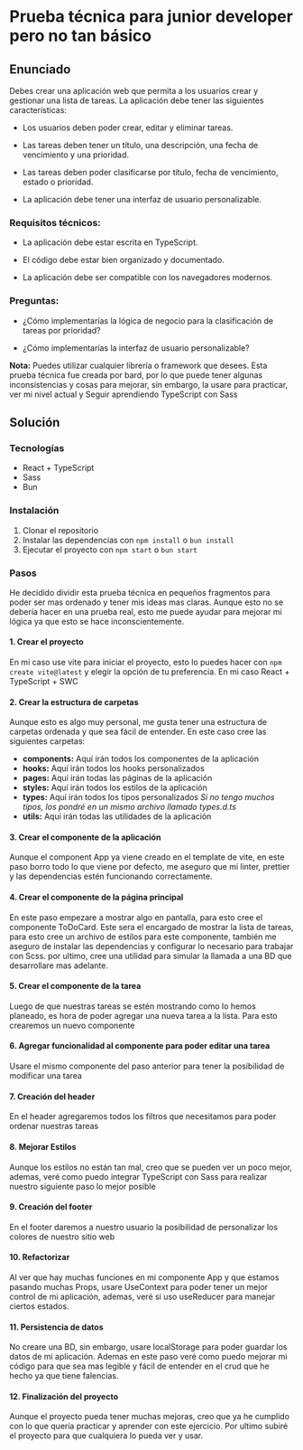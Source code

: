 # Prueba técnica para junior developer pero no tan básico

## Enunciado

Debes crear una aplicación web que permita a los usuarios crear y gestionar una lista de tareas. La aplicación debe tener las siguientes características:

- Los usuarios deben poder crear, editar y eliminar tareas.

- Las tareas deben tener un título, una descripción, una fecha de vencimiento y una prioridad.

- Las tareas deben poder clasificarse por título, fecha de vencimiento, estado o prioridad.

- La aplicación debe tener una interfaz de usuario personalizable.

### Requisitos técnicos:

- La aplicación debe estar escrita en TypeScript.

- El código debe estar bien organizado y documentado.

- La aplicación debe ser compatible con los navegadores modernos.

### Preguntas:

- ¿Cómo implementarías la lógica de negocio para la clasificación de tareas por prioridad?

- ¿Cómo implementarías la interfaz de usuario personalizable?

**Nota:** Puedes utilizar cualquier librería o framework que desees. Esta prueba técnica fue creada por bard, por lo que puede tener algunas inconsistencias y cosas para mejorar, sin embargo, la usare para practicar, ver mi nivel actual y Seguir aprendiendo TypeScript con Sass

## Solución

### Tecnologías

- React + TypeScript
- Sass
- Bun

### Instalación

1. Clonar el repositorio
2. Instalar las dependencias con `npm install` o `bun install`
3. Ejecutar el proyecto con `npm start` o `bun start`

### Pasos

He decidido dividir esta prueba técnica en pequeños fragmentos para poder ser mas ordenado y tener mis ideas mas claras. Aunque esto no se debería hacer en una prueba real, esto me puede ayudar para mejorar mi lógica ya que esto se hace inconscientemente.

#### 1. Crear el proyecto

En mi caso use vite para iniciar el proyecto, esto lo puedes hacer con `npm create vite@latest` y elegir la opción de tu preferencia. En mi caso React + TypeScript + SWC

#### 2. Crear la estructura de carpetas

Aunque esto es algo muy personal, me gusta tener una estructura de carpetas ordenada y que sea fácil de entender. En este caso cree las siguientes carpetas:

- **components:** Aquí irán todos los componentes de la aplicación
- **hooks:** Aquí irán todos los hooks personalizados
- **pages:** Aquí irán todas las páginas de la aplicación
- **styles:** Aquí irán todos los estilos de la aplicación
- **types:** Aquí irán todos los tipos personalizados _Si no tengo muchos tipos, los pondré en un mismo archivo llamado types.d.ts_
- **utils:** Aquí irán todas las utilidades de la aplicación

#### 3. Crear el componente de la aplicación

Aunque el component App ya viene creado en el template de vite, en este paso borro todo lo que viene por defecto, me aseguro que mi linter, prettier y las dependencias estén funcionando correctamente.

#### 4. Crear el componente de la página principal

En este paso empezare a mostrar algo en pantalla, para esto cree el componente ToDoCard. Este sera el encargado de mostrar la lista de tareas, para esto cree un archivo de estilos para este componente, también me aseguro de instalar las dependencias y configurar lo necesario para trabajar con Scss. por ultimo, cree una utilidad para simular la llamada a una BD que desarrollare mas adelante.

#### 5. Crear el componente de la tarea

Luego de que nuestras tareas se estén mostrando como lo hemos planeado, es hora de poder agregar una nueva tarea a la lista. Para esto crearemos un nuevo componente

#### 6. Agregar funcionalidad al componente para poder editar una tarea

Usare el mismo componente del paso anterior para tener la posibilidad de modificar una tarea

#### 7. Creación del header

En el header agregaremos todos los filtros que necesitamos para poder ordenar nuestras tareas

#### 8. Mejorar Estilos

Aunque los estilos no están tan mal, creo que se pueden ver un poco mejor, ademas, veré como puedo integrar TypeScript con Sass para realizar nuestro siguiente paso lo mejor posible

#### 9. Creación del footer

En el footer daremos a nuestro usuario la posibilidad de personalizar los colores de nuestro sitio web

#### 10. Refactorizar

Al ver que hay muchas funciones en mi componente App y que estamos pasando muchas Props, usare UseContext para poder tener un mejor control de mi aplicación, ademas, veré si uso useReducer para manejar ciertos estados.

#### 11. Persistencia de datos

No creare una BD, sin embargo, usare localStorage para poder guardar los datos de mi aplicación. Ademas en este paso veré como puedo mejorar mi código para que sea mas legible y fácil de entender en el crud que he hecho ya que tiene falencias.

#### 12. Finalización del proyecto

Aunque el proyecto pueda tener muchas mejoras, creo que ya he cumplido con lo que quería practicar y aprender con este ejercicio. Por ultimo subiré el proyecto para que cualquiera lo pueda ver y usar.
